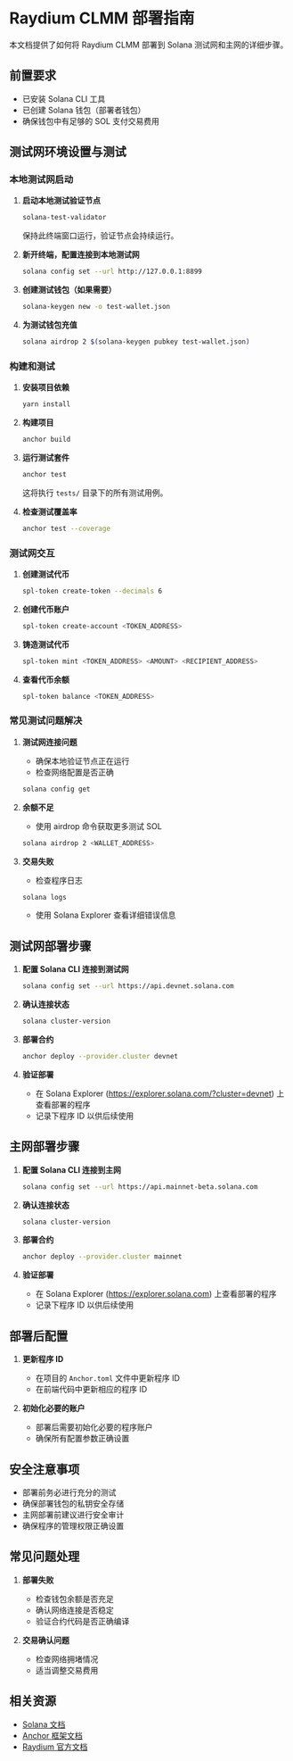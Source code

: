 # Raydium CLMM 部署指南

本文档提供了如何将 Raydium CLMM 部署到 Solana 测试网和主网的详细步骤。

## 前置要求

- 已安装 Solana CLI 工具
- 已创建 Solana 钱包（部署者钱包）
- 确保钱包中有足够的 SOL 支付交易费用

## 测试网环境设置与测试

### 本地测试网启动

1. **启动本地测试验证节点**
   ```bash
   solana-test-validator
   ```
   保持此终端窗口运行，验证节点会持续运行。

2. **新开终端，配置连接到本地测试网**
   ```bash
   solana config set --url http://127.0.0.1:8899
   ```

3. **创建测试钱包（如果需要）**
   ```bash
   solana-keygen new -o test-wallet.json
   ```

4. **为测试钱包充值**
   ```bash
   solana airdrop 2 $(solana-keygen pubkey test-wallet.json)
   ```

### 构建和测试

1. **安装项目依赖**
   ```bash
   yarn install
   ```

2. **构建项目**
   ```bash
   anchor build
   ```

3. **运行测试套件**
   ```bash
   anchor test
   ```
   这将执行 `tests/` 目录下的所有测试用例。

4. **检查测试覆盖率**
   ```bash
   anchor test --coverage
   ```

### 测试网交互

1. **创建测试代币**
   ```bash
   spl-token create-token --decimals 6
   ```

2. **创建代币账户**
   ```bash
   spl-token create-account <TOKEN_ADDRESS>
   ```

3. **铸造测试代币**
   ```bash
   spl-token mint <TOKEN_ADDRESS> <AMOUNT> <RECIPIENT_ADDRESS>
   ```

4. **查看代币余额**
   ```bash
   spl-token balance <TOKEN_ADDRESS>
   ```

### 常见测试问题解决

1. **测试网连接问题**
   - 确保本地验证节点正在运行
   - 检查网络配置是否正确
   ```bash
   solana config get
   ```

2. **余额不足**
   - 使用 airdrop 命令获取更多测试 SOL
   ```bash
   solana airdrop 2 <WALLET_ADDRESS>
   ```

3. **交易失败**
   - 检查程序日志
   ```bash
   solana logs
   ```
   - 使用 Solana Explorer 查看详细错误信息

## 测试网部署步骤

1. **配置 Solana CLI 连接到测试网**
   ```bash
   solana config set --url https://api.devnet.solana.com
   ```

2. **确认连接状态**
   ```bash
   solana cluster-version
   ```

3. **部署合约**
   ```bash
   anchor deploy --provider.cluster devnet
   ```

4. **验证部署**
   - 在 Solana Explorer (https://explorer.solana.com/?cluster=devnet) 上查看部署的程序
   - 记录下程序 ID 以供后续使用

## 主网部署步骤

1. **配置 Solana CLI 连接到主网**
   ```bash
   solana config set --url https://api.mainnet-beta.solana.com
   ```

2. **确认连接状态**
   ```bash
   solana cluster-version
   ```

3. **部署合约**
   ```bash
   anchor deploy --provider.cluster mainnet
   ```

4. **验证部署**
   - 在 Solana Explorer (https://explorer.solana.com) 上查看部署的程序
   - 记录下程序 ID 以供后续使用

## 部署后配置

1. **更新程序 ID**
   - 在项目的 `Anchor.toml` 文件中更新程序 ID
   - 在前端代码中更新相应的程序 ID

2. **初始化必要的账户**
   - 部署后需要初始化必要的程序账户
   - 确保所有配置参数正确设置

## 安全注意事项

- 部署前务必进行充分的测试
- 确保部署钱包的私钥安全存储
- 主网部署前建议进行安全审计
- 确保程序的管理权限正确设置

## 常见问题处理

1. **部署失败**
   - 检查钱包余额是否充足
   - 确认网络连接是否稳定
   - 验证合约代码是否正确编译

2. **交易确认问题**
   - 检查网络拥堵情况
   - 适当调整交易费用

## 相关资源

- [Solana 文档](https://docs.solana.com)
- [Anchor 框架文档](https://www.anchor-lang.com)
- [Raydium 官方文档](https://docs.raydium.io)
